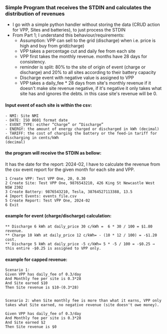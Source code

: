 ### Simple Program that receives the STDIN and calculates the distribution of revenues

- I go with a simple python handler without storing the data (CRUD action for VPP, Sites and batteries), to just process the STDIN
- From Part 1; I understand this behaviour/requirements:
    - Assumption: VPP can sell to the grid (discharge) when i.e. price is high and buy from grid(charge)
    - VPP takes a percentage cut and daily fee from each site
    - VPP first takes the monthly revenue. months have 28 days for consistency.
    - reminder is split: 80% to the site of origin of event (charge or discharge) and 20% to all sites according to their battery capacity
    - Discharge event with negative value is assigned to VPP
    - VPP takes a daily_fee * 28 days from site's monthly revenue if it doesn't make site revenue negative, if it's negative it only takes what site has and ignores the debts. in this case site's revenue will be 0.


#### Input  event of each site is within the csv:

```
- NMI: Site NMI
- DATE: ISO 8601 format date
- EVENT_TYPE: either “Charge” or “Discharge”
- ENERGY: the amount of energy charged or discharged in kWh (decimal)
- TARIFF: the cost of charging the battery or the feed-in tariff for discharging in cents/kWh
(decimal)

```

#### the program will receive the STDIN as bellow:
It has the date for the report: 2024-02, I have to calculate the revenue from the csv event report for the given month for each site and VPP.

```
1 Create VPP: Test VPP One, 20, 0.30
2 Create Site: Test VPP One, 9876543210, 426 King St Newcastle West NSW 2302
3 Create Battery: 9876543210, Tesla, 38764527113388, 13.5
4 Import Events: events_file.csv
5 Create Report: Test VPP One, 2024-02
6 Exit

```

#### example for event (charge/discharge) calculation:

```
** Discharge 6 kWh at daily_price 30 c/kWh =  6 * 30 / 100 = $1.80 revenue.
** Charge 10 kWh at daily_price 12 c/kWh= - (10 * 12 / 100) = -$1.20 cost.
** Discharge 5 kWh at daily_price -5 c/kWh= 5 * -5 / 100 = -$0.25 → this entire -$0.25 is assigned to VPP only.

```

#### example for capped revenue:

```
Scenario 1:
Given VPP has daily_fee of 0.3/day
And Monthly fee per site is 0.3*28
And Site earned $10
Then Site revenue is $10-(0.3*28)


Scenario 2: when Site monthly fee is more than what it earns, VPP only takes what Site earned, no negative revenue (site doesn't owe money).

Given VPP has daily_fee of 0.3/day
And Monthly fee per site is 0.3*28
And Site earned $2
Then Site revenue is $0

```





